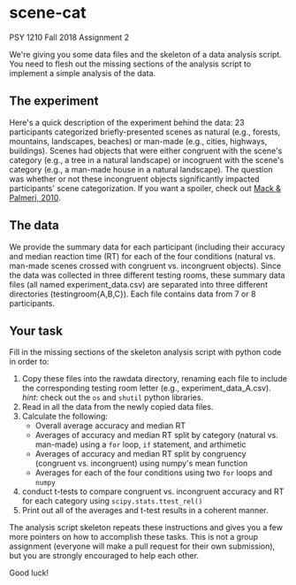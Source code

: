 # scene-cat
PSY 1210 Fall 2018 Assignment 2

We're giving you some data files and the skeleton of a data analysis script. You need to flesh out the missing sections of the analysis script to implement a simple analysis of the data. 

## The experiment
Here's a quick description of the experiment behind the data: 23 participants categorized briefly-presented scenes as natural (e.g., forests, mountains, landscapes, beaches) or man-made (e.g., cities, highways, buildings). Scenes had objects that were either congruent with the scene's category (e.g., a tree in a natural landscape) or incogruent with the scene's category (e.g., a man-made house in a natural landscape). The question was whether or not these incongruent objects significantly impacted participants' scene categorization. If you want a spoiler, check out [Mack & Palmeri, 2010](http://macklab.utoronto.ca/uploads/8/1/8/3/8183/mackpalmeri2010a.pdf).

## The data
We provide the summary data for each participant (including their accuracy and median reaction time (RT) for each of the four conditions (natural vs. man-made scenes crossed with congruent vs. incongruent objects). Since the data was collected in three different testing rooms, these summary data files (all named experiment_data.csv) are separated into three different directories (testingroom{A,B,C}). Each file contains data from 7 or 8 participants. 

## Your task
Fill in the missing sections of the skeleton analysis script with python code in order to: 
1. Copy these files into the rawdata directory, renaming each file to include the corresponding testing room letter (e.g., experiment_data_A.csv). _hint:_ check out the `os` and `shutil` python libraries.
2. Read in all the data from the newly copied data files.
3. Calculate the following:
   * Overall average accuracy and median RT
   * Averages of accuracy and median RT split by category (natural vs. man-made) using a `for` loop, `if` statement, and arthimetic
   * Averages of accuracy and median RT split by congruency (congruent vs. incongruent) using numpy's mean function
   * Averages for each of the four conditions using two `for` loops and `numpy`
4. conduct t-tests to compare congruent vs. incongruent accuracy and RT for each category using `scipy.stats.ttest_rel()`
5. Print out all of the averages and t-test results in a coherent manner.

The analysis script skeleton repeats these instructions and gives you a few more pointers on how to accomplish these tasks. This is not a group assignment (everyone will make a pull request for their own submission), but you are strongly encouraged to help each other.

Good luck!
